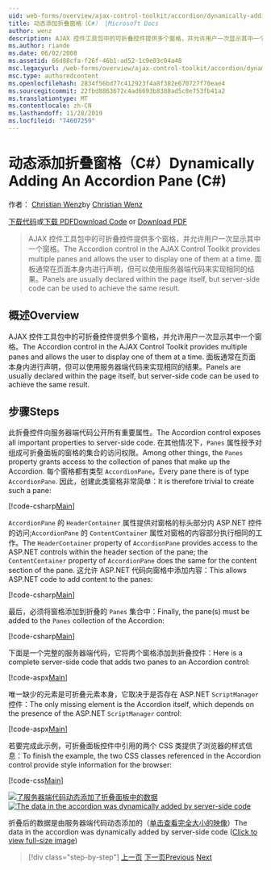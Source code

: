 ```yaml
---
uid: web-forms/overview/ajax-control-toolkit/accordion/dynamically-adding-an-accordion-pane-cs
title: 动态添加折叠窗格（C#） |Microsoft Docs
author: wenz
description: AJAX 控件工具包中的可折叠控件提供多个窗格，并允许用户一次显示其中一个窗格。 面板通常是用 。
ms.author: riande
ms.date: 06/02/2008
ms.assetid: 66d88cfa-f26f-46b1-ad52-1c9e03c04a48
msc.legacyurl: /web-forms/overview/ajax-control-toolkit/accordion/dynamically-adding-an-accordion-pane-cs
msc.type: authoredcontent
ms.openlocfilehash: 2834f56bd77c412923f4a8f382e670727f70eae4
ms.sourcegitcommit: 22fbd8863672c4ad6693b8388ad5c8e753fb41a2
ms.translationtype: MT
ms.contentlocale: zh-CN
ms.lasthandoff: 11/28/2019
ms.locfileid: "74607259"
---
```

# <a name="dynamically-adding-an-accordion-pane-c"></a><span data-ttu-id="5d52a-104">动态添加折叠窗格（C#）</span><span class="sxs-lookup"><span data-stu-id="5d52a-104">Dynamically Adding An Accordion Pane (C#)</span></span>

<span data-ttu-id="5d52a-105">作者： [Christian Wenz](https://github.com/wenz)</span><span class="sxs-lookup"><span data-stu-id="5d52a-105">by [Christian Wenz](https://github.com/wenz)</span></span>

<span data-ttu-id="5d52a-106">[下载代码](https://download.microsoft.com/download/5/6/d/56d50cef-2011-4c8f-9891-7edc6dc57df9/Accordion2.cs.zip)或[下载 PDF](https://download.microsoft.com/download/6/7/1/6718d452-ff89-4d3f-a90e-c74ec2d636a3/accordion2CS.pdf)</span><span class="sxs-lookup"><span data-stu-id="5d52a-106">[Download Code](https://download.microsoft.com/download/5/6/d/56d50cef-2011-4c8f-9891-7edc6dc57df9/Accordion2.cs.zip) or [Download PDF](https://download.microsoft.com/download/6/7/1/6718d452-ff89-4d3f-a90e-c74ec2d636a3/accordion2CS.pdf)</span></span>

> <span data-ttu-id="5d52a-107">AJAX 控件工具包中的可折叠控件提供多个窗格，并允许用户一次显示其中一个窗格。</span><span class="sxs-lookup"><span data-stu-id="5d52a-107">The Accordion control in the AJAX Control Toolkit provides multiple panes and allows the user to display one of them at a time.</span></span> <span data-ttu-id="5d52a-108">面板通常在页面本身内进行声明，但可以使用服务器端代码来实现相同的结果。</span><span class="sxs-lookup"><span data-stu-id="5d52a-108">Panels are usually declared within the page itself, but server-side code can be used to achieve the same result.</span></span>

## <a name="overview"></a><span data-ttu-id="5d52a-109">概述</span><span class="sxs-lookup"><span data-stu-id="5d52a-109">Overview</span></span>

<span data-ttu-id="5d52a-110">AJAX 控件工具包中的可折叠控件提供多个窗格，并允许用户一次显示其中一个窗格。</span><span class="sxs-lookup"><span data-stu-id="5d52a-110">The Accordion control in the AJAX Control Toolkit provides multiple panes and allows the user to display one of them at a time.</span></span> <span data-ttu-id="5d52a-111">面板通常在页面本身内进行声明，但可以使用服务器端代码来实现相同的结果。</span><span class="sxs-lookup"><span data-stu-id="5d52a-111">Panels are usually declared within the page itself, but server-side code can be used to achieve the same result.</span></span>

## <a name="steps"></a><span data-ttu-id="5d52a-112">步骤</span><span class="sxs-lookup"><span data-stu-id="5d52a-112">Steps</span></span>

<span data-ttu-id="5d52a-113">此折叠控件向服务器端代码公开所有重要属性。</span><span class="sxs-lookup"><span data-stu-id="5d52a-113">The Accordion control exposes all important properties to server-side code.</span></span> <span data-ttu-id="5d52a-114">在其他情况下，`Panes` 属性授予对组成可折叠面板的窗格的集合的访问权限。</span><span class="sxs-lookup"><span data-stu-id="5d52a-114">Among other things, the `Panes` property grants access to the collection of panes that make up the Accordion.</span></span> <span data-ttu-id="5d52a-115">每个窗格都有类型 `AccordionPane`。</span><span class="sxs-lookup"><span data-stu-id="5d52a-115">Every pane there is of type `AccordionPane`.</span></span> <span data-ttu-id="5d52a-116">因此，创建此类窗格非常简单：</span><span class="sxs-lookup"><span data-stu-id="5d52a-116">It is therefore trivial to create such a pane:</span></span>

[!code-csharp[Main](dynamically-adding-an-accordion-pane-cs/samples/sample1.cs)]

<span data-ttu-id="5d52a-117">`AccordionPane` 的 `HeaderContainer` 属性提供对窗格的标头部分内 ASP.NET 控件的访问;`AccordionPane` 的 `ContentContainer` 属性对窗格的内容部分执行相同的工作。</span><span class="sxs-lookup"><span data-stu-id="5d52a-117">The `HeaderContainer` property of `AccordionPane` provides access to the ASP.NET controls within the header section of the pane; the `ContentContainer` property of `AccordionPane` does the same for the content section of the pane.</span></span> <span data-ttu-id="5d52a-118">这允许 ASP.NET 代码向窗格中添加内容：</span><span class="sxs-lookup"><span data-stu-id="5d52a-118">This allows ASP.NET code to add content to the panes:</span></span>

[!code-csharp[Main](dynamically-adding-an-accordion-pane-cs/samples/sample2.cs)]

<span data-ttu-id="5d52a-119">最后，必须将窗格添加到折叠的 `Panes` 集合中：</span><span class="sxs-lookup"><span data-stu-id="5d52a-119">Finally, the pane(s) must be added to the `Panes` collection of the Accordion:</span></span>

[!code-csharp[Main](dynamically-adding-an-accordion-pane-cs/samples/sample3.cs)]

<span data-ttu-id="5d52a-120">下面是一个完整的服务器端代码，它将两个窗格添加到折叠控件：</span><span class="sxs-lookup"><span data-stu-id="5d52a-120">Here is a complete server-side code that adds two panes to an Accordion control:</span></span>

[!code-aspx[Main](dynamically-adding-an-accordion-pane-cs/samples/sample4.aspx)]

<span data-ttu-id="5d52a-121">唯一缺少的元素是可折叠元素本身，它取决于是否存在 ASP.NET `ScriptManager` 控件：</span><span class="sxs-lookup"><span data-stu-id="5d52a-121">The only missing element is the Accordion itself, which depends on the presence of the ASP.NET `ScriptManager` control:</span></span>

[!code-aspx[Main](dynamically-adding-an-accordion-pane-cs/samples/sample5.aspx)]

<span data-ttu-id="5d52a-122">若要完成此示例，可折叠面板控件中引用的两个 CSS 类提供了浏览器的样式信息：</span><span class="sxs-lookup"><span data-stu-id="5d52a-122">To finish the example, the two CSS classes referenced in the Accordion control provide style information for the browser:</span></span>

[!code-css[Main](dynamically-adding-an-accordion-pane-cs/samples/sample6.css)]

<span data-ttu-id="5d52a-123">[![了服务器端代码动态添加了折叠面板中的数据](dynamically-adding-an-accordion-pane-cs/_static/image2.png)](dynamically-adding-an-accordion-pane-cs/_static/image1.png)</span><span class="sxs-lookup"><span data-stu-id="5d52a-123">[![The data in the accordion was dynamically added by server-side code](dynamically-adding-an-accordion-pane-cs/_static/image2.png)](dynamically-adding-an-accordion-pane-cs/_static/image1.png)</span></span>

<span data-ttu-id="5d52a-124">折叠后的数据是由服务器端代码动态添加的（[单击查看完全大小的映像](dynamically-adding-an-accordion-pane-cs/_static/image3.png)）</span><span class="sxs-lookup"><span data-stu-id="5d52a-124">The data in the accordion was dynamically added by server-side code ([Click to view full-size image](dynamically-adding-an-accordion-pane-cs/_static/image3.png))</span></span>

> [!div class="step-by-step"]
> <span data-ttu-id="5d52a-125">[上一页](databinding-to-an-accordion-cs.md)
> [下一页](databinding-to-an-accordion-vb.md)</span><span class="sxs-lookup"><span data-stu-id="5d52a-125">[Previous](databinding-to-an-accordion-cs.md)
[Next](databinding-to-an-accordion-vb.md)</span></span>
